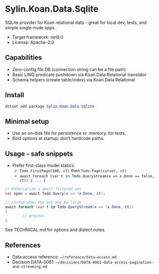 # Sylin.Koan.Data.Sqlite

SQLite provider for Koan relational data - great for local dev, tests, and simple single-node apps.

- Target framework: net9.0
- License: Apache-2.0

## Capabilities

- Zero-config file DB (connection string can be a file path)
- Basic LINQ predicate pushdown via Koan.Data.Relational translator
- Schema helpers (create table/index) via Koan.Data.Relational

## Install

```powershell
dotnet add package Sylin.Koan.Data.Sqlite
```

## Minimal setup

- Use an on-disk file for persistence or :memory: for tests.
- Bind options at startup; don’t hardcode paths.

## Usage - safe snippets

- Prefer first-class model statics:
  - `Todo.FirstPage(100, ct)` then `Todo.Page(cursor, ct)`
  - `await foreach (var t in Todo.QueryStream(x => x.Done == false, ct)) { ... }`

```csharp
// Materialize a small filtered set
var open = await Todo.Query(x => !x.Done, ct);

// Stream when the set may be large
await foreach (var t in Todo.QueryStream(x => !x.Done, ct))
{
		// process
}
```

See TECHNICAL.md for options and dialect notes.

## References

- Data access reference: `~/reference/data-access.md`
- Decision DATA-0061: `~/decisions/DATA-0061-data-access-pagination-and-streaming.md`
